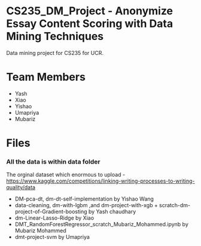 # CS235_DM_Project - Anonymize Essay Content Scoring with Data Mining Techniques  
Data mining project for CS235 for UCR. 

# Team Members   
* Yash
* Xiao
* Yishao
* Umapriya
* Mubariz


# Files   
### All the data is within data folder ### 
The orginal dataset which enormous to upload - https://www.kaggle.com/competitions/linking-writing-processes-to-writing-quality/data

* DM-pca-dt,  dm-dt-self-implementation by Yishao Wang
* data-cleaning, dm-with-lgbm ,and dm-project-with-xgb + scratch-dm-project-of-Gradient-boosting by Yash chaudhary
* dm-Linear-Lasso-Ridge by Xiao
* DMT_RandomForestRegressor_scratch_Mubariz_Mohammed.ipynb by Mubariz Mohammed
* dmt-project-svm by Umapriya

